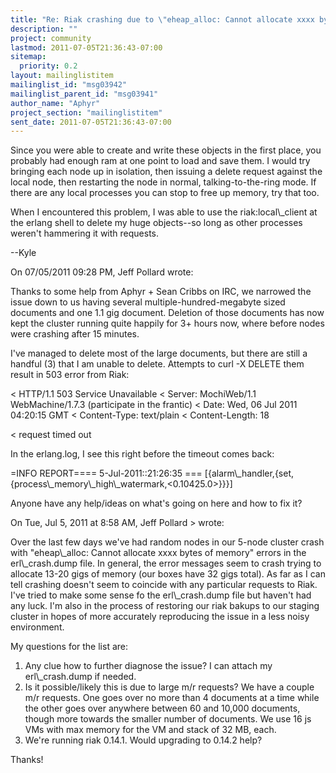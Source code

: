 ```yaml
---
title: "Re: Riak crashing due to \"eheap_alloc: Cannot allocate xxxx bytes	of  memory\""
description: ""
project: community
lastmod: 2011-07-05T21:36:43-07:00
sitemap:
  priority: 0.2
layout: mailinglistitem
mailinglist_id: "msg03942"
mailinglist_parent_id: "msg03941"
author_name: "Aphyr"
project_section: "mailinglistitem"
sent_date: 2011-07-05T21:36:43-07:00
---
```



Since you were able to create and write these objects in the first 
place, you probably had enough ram at one point to load and save them. I 
would try bringing each node up in isolation, then issuing a delete 
request against the local node, then restarting the node in normal, 
talking-to-the-ring mode. If there are any local processes you can stop 
to free up memory, try that too.


When I encountered this problem, I was able to use the riak:local\\_client 
at the erlang shell to delete my huge objects--so long as other 
processes weren't hammering it with requests.


--Kyle

On 07/05/2011 09:28 PM, Jeff Pollard wrote:

Thanks to some help from Aphyr + Sean Cribbs on IRC, we narrowed the
issue down to us having several multiple-hundred-megabyte sized
documents and one 1.1 gig document. Deletion of those documents has now
kept the cluster running quite happily for 3+ hours now, where before
nodes were crashing after 15 minutes.

I've managed to delete most of the large documents, but there are still
a handful (3) that I am unable to delete. Attempts to curl -X DELETE
them result in 503 error from Riak:

 &lt; HTTP/1.1 503 Service Unavailable
 &lt; Server: MochiWeb/1.1 WebMachine/1.7.3 (participate in the frantic)
 &lt; Date: Wed, 06 Jul 2011 04:20:15 GMT
 &lt; Content-Type: text/plain
 &lt; Content-Length: 18

 &lt;
 request timed out


In the erlang.log, I see this right before the timeout comes back:

 =INFO REPORT==== 5-Jul-2011::21:26:35 ===
 [{alarm\\_handler,{set,{process\\_memory\\_high\\_watermark,&lt;0.10425.0&gt;}}}]


Anyone have any help/ideas on what's going on here and how to fix it?

On Tue, Jul 5, 2011 at 8:58 AM, Jeff Pollard &gt; wrote:

 Over the last few days we've had random nodes in our 5-node cluster
 crash with "eheap\\_alloc: Cannot allocate xxxx bytes of memory"
 errors in the erl\\_crash.dump file. In general, the error messages
 seem to crash trying to allocate 13-20 gigs of memory (our boxes
 have 32 gigs total). As far as I can tell crashing doesn't seem to
 coincide with any particular requests to Riak. I've tried to make
 some sense fo the erl\\_crash.dump file but haven't had any luck. I'm
 also in the process of restoring our riak bakups to our staging
 cluster in hopes of more accurately reproducing the issue in a less
 noisy environment.

 My questions for the list are:

 1. Any clue how to further diagnose the issue? I can attach my
 erl\\_crash.dump if needed.
 2. Is it possible/likely this is due to large m/r requests? We
 have a couple m/r requests. One goes over no more than 4
 documents at a time while the other goes over anywhere between
 60 and 10,000 documents, though more towards the smaller
 number of documents. We use 16 js VMs with max memory for the
 VM and stack of 32 MB, each.
 3. We're running riak 0.14.1. Would upgrading to 0.14.2 help?

 Thanks!


